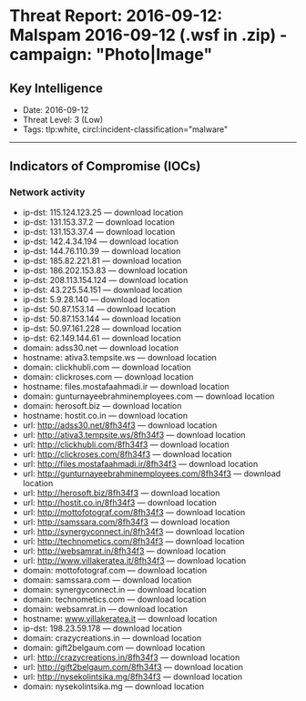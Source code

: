 # Threat Report: 2016-09-12: Malspam 2016-09-12 (.wsf in .zip) - campaign: "Photo|Image"


## Key Intelligence
* Date: 2016-09-12
* Threat Level: 3 (Low)
* Tags: tlp:white, circl:incident-classification="malware"

---

## Indicators of Compromise (IOCs)
### Network activity
* ip-dst: 115.124.123.25 — download location
* ip-dst: 131.153.37.2 — download location
* ip-dst: 131.153.37.4 — download location
* ip-dst: 142.4.34.194 — download location
* ip-dst: 144.76.110.39 — download location
* ip-dst: 185.82.221.81 — download location
* ip-dst: 186.202.153.83 — download location
* ip-dst: 208.113.154.124 — download location
* ip-dst: 43.225.54.151 — download location
* ip-dst: 5.9.28.140 — download location
* ip-dst: 50.87.153.14 — download location
* ip-dst: 50.87.153.144 — download location
* ip-dst: 50.97.161.228 — download location
* ip-dst: 62.149.144.61 — download location
* domain: adss30.net — download location
* hostname: ativa3.tempsite.ws — download location
* domain: clickhubli.com — download location
* domain: clickroses.com — download location
* hostname: files.mostafaahmadi.ir — download location
* domain: gunturnayeebrahminemployees.com — download location
* domain: herosoft.biz — download location
* hostname: hostit.co.in — download location
* url: http://adss30.net/8fh34f3 — download location
* url: http://ativa3.tempsite.ws/8fh34f3 — download location
* url: http://clickhubli.com/8fh34f3 — download location
* url: http://clickroses.com/8fh34f3 — download location
* url: http://files.mostafaahmadi.ir/8fh34f3 — download location
* url: http://gunturnayeebrahminemployees.com/8fh34f3 — download location
* url: http://herosoft.biz/8fh34f3 — download location
* url: http://hostit.co.in/8fh34f3 — download location
* url: http://mottofotograf.com/8fh34f3 — download location
* url: http://samssara.com/8fh34f3 — download location
* url: http://synergyconnect.in/8fh34f3 — download location
* url: http://technometics.com/8fh34f3 — download location
* url: http://websamrat.in/8fh34f3 — download location
* url: http://www.villakeratea.it/8fh34f3 — download location
* domain: mottofotograf.com — download location
* domain: samssara.com — download location
* domain: synergyconnect.in — download location
* domain: technometics.com — download location
* domain: websamrat.in — download location
* hostname: www.villakeratea.it — download location
* ip-dst: 198.23.59.178 — download location
* domain: crazycreations.in — download location
* domain: gift2belgaum.com — download location
* url: http://crazycreations.in/8fh34f3 — download location
* url: http://gift2belgaum.com/8fh34f3 — download location
* url: http://nysekolintsika.mg/8fh34f3 — download location
* domain: nysekolintsika.mg — download location
